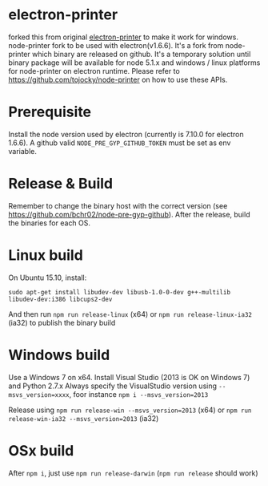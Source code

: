 # electron-printer
forked this from original [electron-printer](https://github.com/reyramos/electron-printer) to make it work for windows.  
node-printer fork to be used with electron(v1.6.6). It's a fork from node-printer which binary are released on github.
It's a temporary solution until binary package will be available for node 5.1.x and
windows / linux platforms for node-printer on electron runtime. Please refer to https://github.com/tojocky/node-printer on
how to use these APIs.

# Prerequisite
Install the node version used by electron (currently is 7.10.0 for electron 1.6.6).
A github valid `NODE_PRE_GYP_GITHUB_TOKEN` must be set as env variable.

# Release & Build
Remember to change the binary host with the correct version (see https://github.com/bchr02/node-pre-gyp-github).
After the release, build the binaries for each OS.

# Linux build
On Ubuntu 15.10, install:
```
sudo apt-get install libudev-dev libusb-1.0-0-dev g++-multilib libudev-dev:i386 libcups2-dev
```
And then run `npm run release-linux` (x64) or `npm run release-linux-ia32` (ia32) to publish
the binary build

# Windows build
Use a  Windows 7 on x64. Install Visual Studio (2013 is OK on Windows 7) and Python 2.7.x
Always specify the VisualStudio version using `--msvs_version=xxxx`, foor instance
`npm i --msvs_version=2013`

Release using  `npm run release-win --msvs_version=2013` (x64) or `npm run release-win-ia32 --msvs_version=2013` (ia32)

# OSx build
After `npm i`, just use `npm run release-darwin` (`npm run release` should work)
